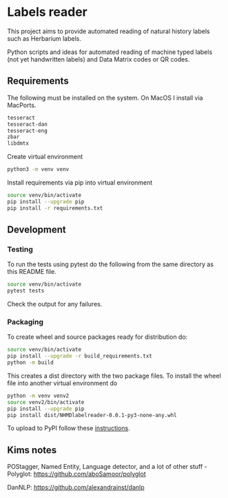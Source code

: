 # Labels reader
This project aims to provide automated reading of natural history labels such as Herbarium labels.

Python scripts and ideas for automated reading of machine typed labels (not yet handwritten labels) and Data Matrix codes or QR codes.

## Requirements
The following must be installed on the system. On MacOS I install via MacPorts.
```sh
tesseract
tesseract-dan
tesseract-eng
zbar
libdmtx
```

Create virtual environment
```sh
python3 -m venv venv
```

Install requirements via pip into virtual environment
```sh
source venv/bin/activate
pip install --upgrade pip
pip install -r requirements.txt
```

## Development

### Testing
To run the tests using pytest do the following from the same directory as this README file.
```sh
source venv/bin/activate
pytest tests
```
Check the output for any failures.

### Packaging
To create wheel and source packages ready for distribution do:
```sh
source venv/bin/activate
pip install --upgrade -r build_requirements.txt
python -m build
```
This creates a dist directory with the two package files. To install the wheel file into another virtual environment do
```sh
python -m venv venv2
source venv2/bin/activate
pip install --upgrade pip
pip install dist/NHMDlabelreader-0.0.1-py3-none-any.whl
```

To upload to PyPI follow these [instructions](https://packaging.python.org/en/latest/tutorials/packaging-projects/).

## Kims notes
POStagger, Named Entity, Language detector, and a lot of other stuff - Polyglot:
https://github.com/aboSamoor/polyglot

DanNLP:
https://github.com/alexandrainst/danlp

